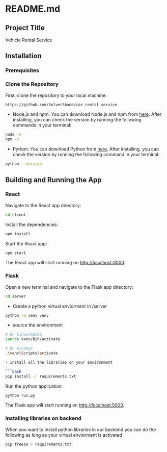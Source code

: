 # README.md

## Project Title

Vehicle Rental Service

## Installation

### Prerequisites


### Clone the Repository

First, clone the repository to your local machine:

```bash
https://github.com/SolverShade/car_rental_service
```

- Node.js and npm: You can download Node.js and npm from [here](https://nodejs.org/en/download/). After installing, you can check the version by running the following commands in your terminal:

```bash
node -v
npm -v
```

- Python: You can download Python from [here](https://www.python.org/downloads/). After installing, you can check the version by running the following command in your terminal:

```bash
python --version
```


## Building and Running the App

### React

Navigate to the React app directory:

```bash
cd client
```

Install the dependencies:

```bash
npm install
```

Start the React app:

```bash
npm start
```

The React app will start running on [http://localhost:3000](http://localhost:3000).

### Flask

Open a new terminal and navigate to the Flask app directory:

```bash
cd server
```

- Create a python virtual enviorment in /server

```bash
python -m venv venv
```

- source the environment

```bash
# On Linux/macOS
source venv/bin/activate

# On Windows
.\venv\Scripts\activate

- install all the libraries on your environment

```bash
pip install -r requirements.txt
```

Run the python application

```bash
python run.py
```

The Flask app will start running on [http://localhost:5000](http://localhost:5000).

### installing libraries on backend

When you want to install python libraries in our backend you can do the following
as long as your virtual enviorment is activated

```bash
pip freeze > requirements.txt
```

